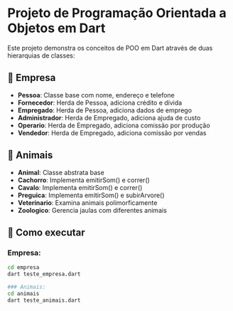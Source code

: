 # Projeto de Programação Orientada a Objetos em Dart

Este projeto demonstra os conceitos de POO em Dart através de duas hierarquias de classes:

## 🏢 Empresa
- **Pessoa**: Classe base com nome, endereço e telefone
- **Fornecedor**: Herda de Pessoa, adiciona crédito e dívida
- **Empregado**: Herda de Pessoa, adiciona dados de emprego
- **Administrador**: Herda de Empregado, adiciona ajuda de custo
- **Operario**: Herda de Empregado, adiciona comissão por produção
- **Vendedor**: Herda de Empregado, adiciona comissão por vendas

## 🐾 Animais
- **Animal**: Classe abstrata base
- **Cachorro**: Implementa emitirSom() e correr()
- **Cavalo**: Implementa emitirSom() e correr()
- **Preguica**: Implementa emitirSom() e subirArvore()
- **Veterinario**: Examina animais polimorficamente
- **Zoologico**: Gerencia jaulas com diferentes animais

## 🚀 Como executar

### Empresa:
```bash
cd empresa
dart teste_empresa.dart

### Animais:
cd animais
dart teste_animais.dart
